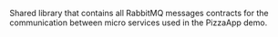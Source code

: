 Shared library that contains all RabbitMQ messages contracts for the communication between micro services used in the PizzaApp demo.
